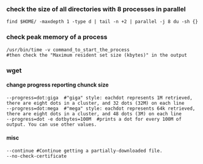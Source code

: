 ### check the size of all directories with 8 processes in parallel
```
find $HOME/ -maxdepth 1 -type d | tail -n +2 | parallel -j 8 du -sh {}
```

### check peak memory of a process
```
/usr/bin/time -v command_to_start_the_process
#then check the "Maximum resident set size (kbytes)" in the output
```

### wget
#### change progress reporting chunck size
```
--progress=dot:giga  #"giga" style: eachdot represents 1M retrieved, there are eight dots in a cluster, and 32 dots (32M) on each line
--progress=dot:mega  #"mega" style: eachdot represents 64k retrieved, there are eight dots in a cluster, and 48 dots (3M) on each line
--progress=dot -e dotbytes=100M  #prints a dot for every 100M of output. You can use other values.
```
#### misc
```
--continue #Continue getting a partially-downloaded file.
--no-check-certificate
```
